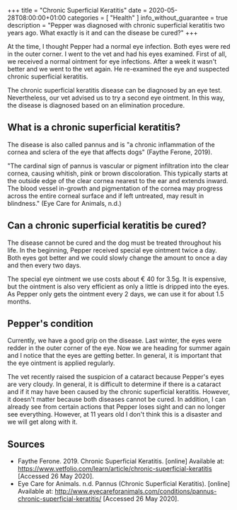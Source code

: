 +++
title =  "Chronic Superficial Keratitis"
date = 2020-05-28T08:00:00+01:00
categories = [
    "Health"
]
info_without_guarantee = true
description = "Pepper was diagnosed with chronic superficial keratitis two years ago. What exactly is it and can the disease be cured?"
+++

At the time, I thought Pepper had a normal eye infection. Both eyes were red in the outer corner. I went to the vet and had his eyes examined. First of all, we received a normal ointment for eye infections. After a week it wasn't better and we went to the vet again. He re-examined the eye and suspected chronic superficial keratitis.  

The chronic superficial keratitis disease can be diagnosed by an eye test. Nevertheless, our vet advised us to try a second eye ointment. In this way, the disease is diagnosed based on an elimination procedure.  

## What is a chronic superficial keratitis?
The disease is also called pannus and is "a chronic inflammation of the cornea and sclera of the eye that affects dogs" (Faythe Ferone, 2019).  

"The cardinal sign of pannus is vascular or pigment infiltration into the clear cornea, causing whitish, pink or brown discoloration. This typically starts at the outside edge of the clear cornea nearest to the ear and extends inward. The blood vessel in-growth and pigmentation of the cornea may progress across the entire corneal surface and if left untreated, may result in blindness." (Eye Care for Animals, n.d.)

## Can a chronic superficial keratitis be cured?
The disease cannot be cured and the dog must be treated throughout his life. In the beginning, Pepper received special eye ointment twice a day. Both eyes got better and we could slowly change the amount to once a day and then every two days.  

The special eye ointment we use costs about € 40 for 3.5g. It is expensive, but the ointment is also very efficient as only a little is dripped into the eyes. As Pepper only gets the ointment every 2 days, we can use it for about 1.5 months.  

## Pepper's condition
Currently, we have a good grip on the disease. Last winter, the eyes were redder in the outer corner of the eye. Now we are heading for summer again and I notice that the eyes are getting better. In general, it is important that the eye ointment is applied regularly.  

The vet recently raised the suspicion of a cataract because Pepper's eyes are very cloudy. In general, it is difficult to determine if there is a cataract and if it may have been caused by the chronic superficial keratitis. However, it doesn't matter because both diseases cannot be cured. In addition, I can already see from certain actions that Pepper loses sight and can no longer see everything. However, at 11 years old I don't think this is a disaster and we will get along with it.

## Sources
- Faythe Ferone. 2019. Chronic Superficial Keratitis. [online] Available at: <https://www.vetfolio.com/learn/article/chronic-superficial-keratitis> [Accessed 26 May 2020].
- Eye Care for Animals. n.d. Pannus (Chronic Superficial Keratitis). [online] Available at: <http://www.eyecareforanimals.com/conditions/pannus-chronic-superficial-keratitis/> [Accessed 26 May 2020].
